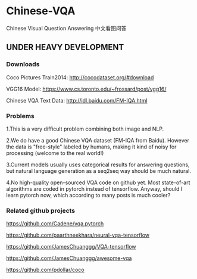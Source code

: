# Chinese-VQA

Chinese Visual Question Answering 中文看图问答

## UNDER HEAVY DEVELOPMENT

### Downloads

Coco Pictures Train2014: http://cocodataset.org/#download

VGG16 Model: https://www.cs.toronto.edu/~frossard/post/vgg16/

Chinese VQA Text Data: http://idl.baidu.com/FM-IQA.html


### Problems

1.This is a very difficult problem combining both image and NLP. 

2.We do have a good Chinese VQA dataset (FM-IQA from Baidu). However the data is "free-style" labeled by humans, making it kind of noisy for processing (welcome to the real world!)

3.Current models usually uses categorical results for answering questions, but natural language generation as a seq2seq way should be much natural.

4.No high-quality open-sourced VQA code on github yet. Most state-of-art algorithms are coded in pytorch instead of tensorflow. Anyway, should I learn pytorch now, which according to many posts is much cooler?


### Related github projects

https://github.com/Cadene/vqa.pytorch

https://github.com/paarthneekhara/neural-vqa-tensorflow

https://github.com/JamesChuanggg/VQA-tensorflow

https://github.com/JamesChuanggg/awesome-vqa

https://github.com/pdollar/coco